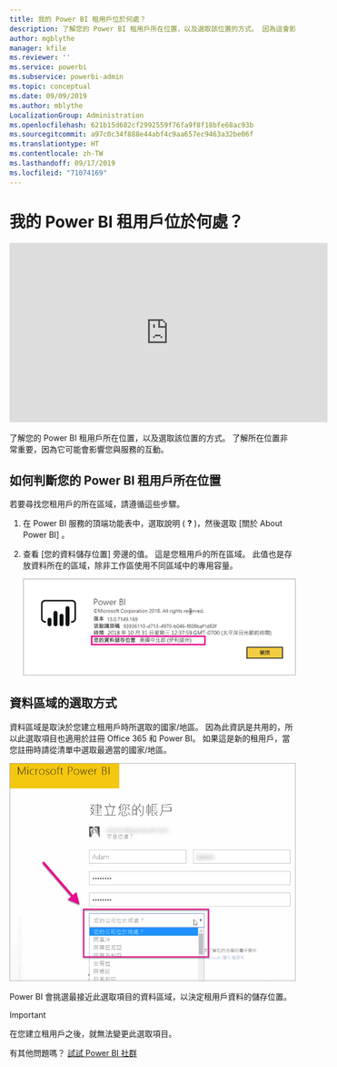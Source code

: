```yaml
---
title: 我的 Power BI 租用戶位於何處？
description: 了解您的 Power BI 租用戶所在位置，以及選取該位置的方式。 因為這會影響您與服務的互動，所以務必要了解。
author: mgblythe
manager: kfile
ms.reviewer: ''
ms.service: powerbi
ms.subservice: powerbi-admin
ms.topic: conceptual
ms.date: 09/09/2019
ms.author: mblythe
LocalizationGroup: Administration
ms.openlocfilehash: 621b15d682cf2992559f76fa9f8f18bfe68ac93b
ms.sourcegitcommit: a97c0c34f888e44abf4c9aa657ec9463a32be06f
ms.translationtype: HT
ms.contentlocale: zh-TW
ms.lasthandoff: 09/17/2019
ms.locfileid: "71074169"
---
```

# <a name="where-is-my-power-bi-tenant-located"></a>我的 Power BI 租用戶位於何處？

<iframe width="560" height="315" src="https://www.youtube.com/embed/0fOxaHJPvdM?showinfo=0" frameborder="0" allowfullscreen></iframe>

了解您的 Power BI 租用戶所在位置，以及選取該位置的方式。 了解所在位置非常重要，因為它可能會影響您與服務的互動。

## <a name="how-to-determine-where-your-power-bi-tenant-is-located"></a>如何判斷您的 Power BI 租用戶所在位置

若要尋找您租用戶的所在區域，請遵循這些步驟。

1. 在 Power BI 服務的頂端功能表中，選取說明 ( **?** )，然後選取 [關於 About Power BI]  。

1. 查看 [您的資料儲存位置]  旁邊的值。 這是您租用戶的所在區域。 此值也是存放資料所在的區域，除非工作區使用不同區域中的專用容量。

    ![資料區域](media/service-admin-where-is-my-tenant-located/power-bi-data-region.png)

## <a name="how-the-data-region-is-selected"></a>資料區域的選取方式

資料區域是取決於您建立租用戶時所選取的國家/地區。 因為此資訊是共用的，所以此選取項目也適用於註冊 Office 365 和 Power BI。 如果這是新的租用戶，當您註冊時請從清單中選取最適當的國家/地區。

![國家/地區選取項目](media/service-admin-where-is-my-tenant-located/sign-up-country-selection.png)

Power BI 會挑選最接近此選取項目的資料區域，以決定租用戶資料的儲存位置。

> [!IMPORTANT]
> 在您建立租用戶之後，就無法變更此選取項目。

有其他問題嗎？ [試試 Power BI 社群](http://community.powerbi.com/)

